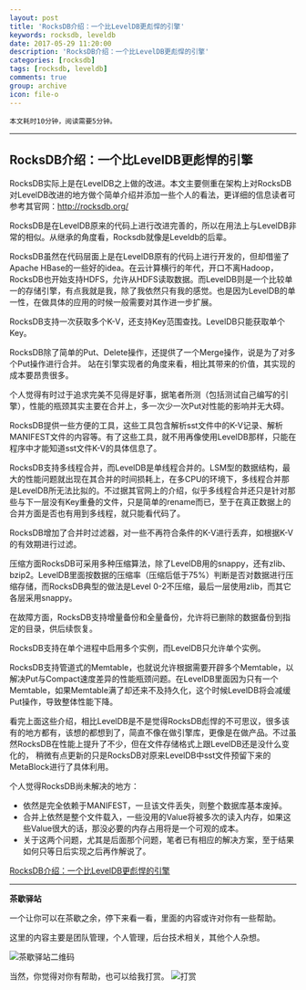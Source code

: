 ```yaml
---
layout: post
title: 'RocksDB介绍：一个比LevelDB更彪悍的引擎'
keywords: rocksdb, leveldb
date: 2017-05-29 11:20:00
description: 'RocksDB介绍：一个比LevelDB更彪悍的引擎'
categories: [rocksdb]
tags: [rocksdb, leveldb]
comments: true
group: archive
icon: file-o
---
```


	本文耗时10分钟，阅读需要5分钟。

----

## RocksDB介绍：一个比LevelDB更彪悍的引擎

RocksDB实际上是在LevelDB之上做的改进。本文主要侧重在架构上对RocksDB对LevelDB改进的地方做个简单介绍并添加一些个人的看法，更详细的信息读者可参考其官网：http://rocksdb.org/

RocksDB是在LevelDB原来的代码上进行改进完善的，所以在用法上与LevelDB非常的相似。从继承的角度看，Rocksdb就像是Leveldb的后辈。

RocksDB虽然在代码层面上是在LevelDB原有的代码上进行开发的，但却借鉴了Apache HBase的一些好的idea。在云计算横行的年代，开口不离Hadoop，RocksDB也开始支持HDFS，允许从HDFS读取数据。而LevelDB则是一个比较单一的存储引擎，有点我就是我，除了我依然只有我的感觉。也是因为LevelDB的单一性，在做具体的应用的时候一般需要对其作进一步扩展。

RocksDB支持一次获取多个K-V，还支持Key范围查找。LevelDB只能获取单个Key。

RocksDB除了简单的Put、Delete操作，还提供了一个Merge操作，说是为了对多个Put操作进行合并。
站在引擎实现者的角度来看，相比其带来的价值，其实现的成本要昂贵很多。

个人觉得有时过于追求完美不见得是好事，据笔者所测（包括测试自己编写的引擎），性能的瓶颈其实主要在合并上，多一次少一次Put对性能的影响并无大碍。

RocksDB提供一些方便的工具，这些工具包含解析sst文件中的K-V记录、解析MANIFEST文件的内容等。有了这些工具，就不用再像使用LevelDB那样，只能在程序中才能知道sst文件K-V的具体信息了。

RocksDB支持多线程合并，而LevelDB是单线程合并的。LSM型的数据结构，最大的性能问题就出现在其合并的时间损耗上，在多CPU的环境下，多线程合并那是LevelDB所无法比拟的。不过据其官网上的介绍，似乎多线程合并还只是针对那些与下一层没有Key重叠的文件，只是简单的rename而已，至于在真正数据上的合并方面是否也有用到多线程，就只能看代码了。

RocksDB增加了合并时过滤器，对一些不再符合条件的K-V进行丢弃，如根据K-V的有效期进行过滤。

压缩方面RocksDB可采用多种压缩算法，除了LevelDB用的snappy，还有zlib、bzip2。LevelDB里面按数据的压缩率（压缩后低于75%）判断是否对数据进行压缩存储，而RocksDB典型的做法是Level 0-2不压缩，最后一层使用zlib，而其它各层采用snappy。

在故障方面，RocksDB支持增量备份和全量备份，允许将已删除的数据备份到指定的目录，供后续恢复。

RocksDB支持在单个进程中启用多个实例，而LevelDB只允许单个实例。

RocksDB支持管道式的Memtable，也就说允许根据需要开辟多个Memtable，以解决Put与Compact速度差异的性能瓶颈问题。在LevelDB里面因为只有一个Memtable，如果Memtable满了却还来不及持久化，这个时候LevelDB将会减缓Put操作，导致整体性能下降。

看完上面这些介绍，相比LevelDB是不是觉得RocksDB彪悍的不可思议，很多该有的地方都有，该想的都想到了，简直不像在做引擎库，更像是在做产品。不过虽然RocksDB在性能上提升了不少，但在文件存储格式上跟LevelDB还是没什么变化的， 稍微有点更新的只是RocksDB对原来LevelDB中sst文件预留下来的MetaBlock进行了具体利用。

个人觉得RocksDB尚未解决的地方：

- 依然是完全依赖于MANIFEST，一旦该文件丢失，则整个数据库基本废掉。
- 合并上依然是整个文件载入，一些没用的Value将被多次的读入内存，如果这些Value很大的话，那没必要的内存占用将是一个可观的成本。
- 关于这两个问题，尤其是后面那个问题，笔者已有相应的解决方案，至于结果如何只等日后实现之后再作解说了。

[RocksDB介绍：一个比LevelDB更彪悍的引擎](http://tech.uc.cn/?p=2592)

----

**茶歇驿站**

一个让你可以在茶歇之余，停下来看一看，里面的内容或许对你有一些帮助。

这里的内容主要是团队管理，个人管理，后台技术相关，其他个人杂想。

![茶歇驿站二维码](http://ww4.sinaimg.cn/large/824dcde4gw1f358o5j022j20by0bywf8.jpg)

当然，你觉得对你有帮助，也可以给我打赏。
![打赏](http://wx4.sinaimg.cn/large/824dcde4gy1fet6crbuxbj20yi1auaej.jpg)